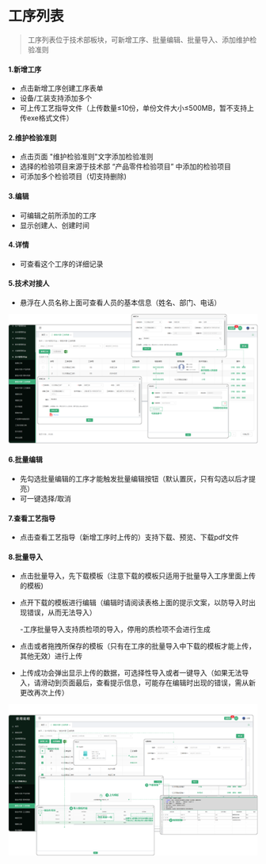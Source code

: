 # 工序列表

> 工序列表位于技术部板块，可新增工序、批量编辑、批量导入、添加维护检验准则
#### 1.新增工序
* 点击新增工序创建工序表单
* 设备/工装支持添加多个
* 可上传工艺指导文件（上传数量≤10份，单份文件大小≤500MB，暂不支持上传exe格式文件）

#### 2.维护检验准则
* 点击页面 "维护检验准则"文字添加检验准则
* 选择的检验项目来源于技术部 “产品零件检验项目” 中添加的检验项目
* 可添加多个检验项目（切支持删除)

#### 3.编辑
* 可编辑之前所添加的工序
* 显示创建人、创建时间

#### 4.详情
* 可查看这个工序的详细记录

#### 5.技术对接人
* 悬浮在人员名称上面可查看人员的基本信息（姓名、部门、电话）

![如图所示](../file/gx.png)

#### 6.批量编辑
* 先勾选批量编辑的工序才能触发批量编辑按钮（默认置灰，只有勾选以后才提亮）
* 可一键选择/取消

#### 7.查看工艺指导
* 点击查看工艺指导（新增工序时上传的）支持下载、预览、下载pdf文件

#### 8.批量导入

* 点击批量导入，先下载模板（注意下载的模板只适用于批量导入工序里面上传的模板)

* 点开下载的模板进行编辑（编辑时请阅读表格上面的提示文案，以防导入时出现错误，从而无法导入）

  -工序批量导入支持质检项的导入，停用的质检项不会进行生成

* 点击或者拖拽所保存的模板（只有在工序的批量导入中下载的模板才能上传，其他无效）进行上传

* 上传成功会弹出显示上传的数据，可选择性导入或者一键导入（如果无法导入，请滑动到页面最后，查看提示信息，可能存在编辑时出现的错误，需从新更改再次上传）


![如图所示](../file/gx2.png)

